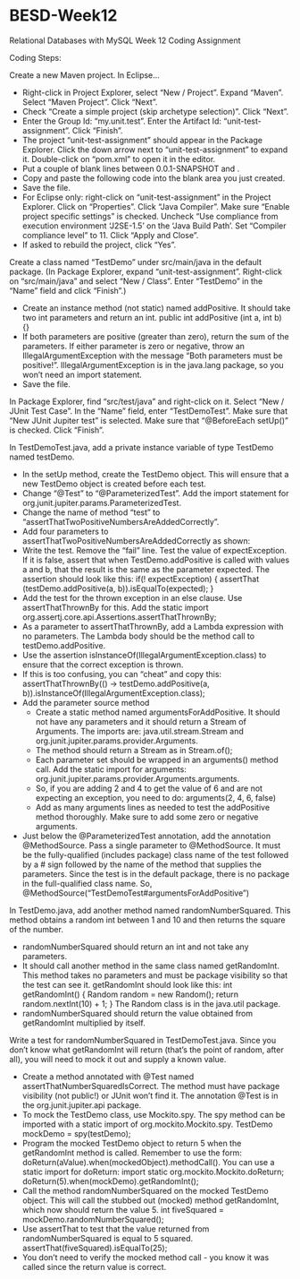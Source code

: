 # BESD-Week12
Relational Databases with MySQL Week 12 Coding Assignment

Coding Steps:

Create a new Maven project. In Eclipse…
- Right-click in Project Explorer, select “New / Project”. Expand “Maven”. Select “Maven Project”. Click “Next”.
- Check “Create a simple project (skip archetype selection)”. Click “Next”.
- Enter the Group Id: “my.unit.test”. Enter the Artifact Id: “unit-test-assignment”. Click “Finish”.
- The project “unit-test-assignment” should appear in the Package Explorer. Click the down arrow next to “unit-test-assignment” to expand it. Double-click on “pom.xml” to open it in the editor.
- Put a couple of blank lines between <version>0.0.1-SNAPSHOT</version> and </project>.
- Copy and paste the following code into the blank area you just created.
- Save the file.
- For Eclipse only: right-click on “unit-test-assignment” in the Project Explorer. Click on “Properties”. Click “Java Compiler”. Make sure “Enable project specific settings” is checked. Uncheck “Use compliance from execution environment ‘J2SE-1.5’ on the ‘Java Build Path’. Set “Compiler compliance level” to 11. Click “Apply and Close”.
- If asked to rebuild the project, click  “Yes”.

Create a class named “TestDemo” under src/main/java in the default package. (In Package Explorer, expand “unit-test-assignment”. Right-click on “src/main/java” and select “New / Class”. Enter “TestDemo” in the “Name” field and click “Finish”.)
- Create an instance method (not static) named addPositive. It should take two int parameters and return an int.
public int addPositive (int a, int b) {}
- If both parameters are positive (greater than zero), return the sum of the parameters. If either parameter is zero or negative, throw an IllegalArgumentException with the message “Both parameters must be positive!”. IllegalArgumentException is in the java.lang package, so you won’t need an import statement.
- Save the file.

In Package Explorer, find “src/test/java” and right-click on it. Select “New / JUnit Test Case”. In the “Name” field, enter “TestDemoTest”. Make sure that “New JUnit Jupiter test” is selected. Make sure that “@BeforeEach setUp()” is checked. Click “Finish”.

In TestDemoTest.java, add a private instance variable of type TestDemo named testDemo.
- In the setUp method, create the TestDemo object. This will ensure that a new TestDemo object is created before each test.
- Change “@Test” to “@ParameterizedTest”. Add the import statement for org.junit.jupiter.params.ParameterizedTest.
- Change the name of method “test” to “assertThatTwoPositiveNumbersAreAddedCorrectly”.
- Add four parameters to assertThatTwoPositiveNumbersAreAddedCorrectly as shown:
- Write the test. Remove the “fail” line. Test the value of expectException. If it is false, assert that when TestDemo.addPositive is called with values a and b, that the result is the same as the parameter expected. The assertion should look like this:
    if(! expectException) {
	    assertThat (testDemo.addPositive(a, b)).isEqualTo(expected);
    }
- Add the test for the thrown exception in an else clause. Use assertThatThrownBy for this. Add the static import org.assertj.core.api.Assertions.assertThatThrownBy;
- As a parameter to assertThatThrownBy, add a Lambda expression with no parameters. The Lambda body should be the method call to testDemo.addPositive.
- Use the assertion isInstanceOf(IllegalArgumentException.class) to ensure that the correct exception is thrown.
- If this is too confusing, you can “cheat” and copy this:
    assertThatThrownBy(() ->
	    testDemo.addPositive(a, b)).isInstanceOf(IllegalArgumentException.class);
- Add the parameter source method
  - Create a static method named argumentsForAddPositive. It should not have any parameters and it should return a Stream of Arguments. The imports are: java.util.stream.Stream and org.junit.jupiter.params.provider.Arguments.
  - The method should return a Stream as in Stream.of();
  - Each parameter set should be wrapped in an arguments() method call. Add the static import for arguments: org.junit.jupiter.params.provider.Arguments.arguments.
  - So, if you are adding 2 and 4 to get the value of 6 and are not expecting an exception, you need to do:
    arguments(2, 4, 6, false)
  - Add as many arguments lines as needed to test the addPositive method thoroughly. Make sure to add some zero or negative arguments.
- Just below the @ParameterizedTest annotation, add the annotation @MethodSource. Pass a single parameter to @MethodSource. It must be the fully-qualified (includes package) class name of the test followed by a # sign followed by the name of the method that supplies the parameters. Since the test is in the default package, there is no package in the full-qualified class name. So,
	@MethodSource(“TestDemoTest#argumentsForAddPositive”)

In TestDemo.java, add another method named randomNumberSquared. This method obtains a random int between 1 and 10 and then returns the square of the number.
- randomNumberSquared should return an int and not take any parameters.
- It should call another method in the same class named getRandomInt. This method takes no parameters and must be package visibility so that the test can see it. getRandomInt should look like this:
    int getRandomInt() {
    	Random random = new Random();
    	return random.nextInt(10) + 1;
    }
    The Random class is in the java.util package.
- randomNumberSquared should return the value obtained from getRandomInt multiplied by itself.

Write a test for randomNumberSquared in TestDemoTest.java. Since you don’t know what getRandomInt will return (that’s the point of random, after all), you will need to mock it out and supply a known value.
- Create a method annotated with @Test named assertThatNumberSquaredIsCorrect. The method must have package visibility (not public!) or JUnit won’t find it. The annotation @Test is in the org.junit.jupiter.api package.
- To mock the TestDemo class, use Mockito.spy. The spy method can be imported with a static import of org.mockito.Mockito.spy.
    TestDemo mockDemo = spy(testDemo);
- Program the mocked TestDemo object to return 5 when the getRandomInt method is called. Remember to use the form:
    doReturn(aValue).when(mockedObject).methodCall(). You can use a static import for doReturn: import static org.mockito.Mockito.doReturn;
    doReturn(5).when(mockDemo).getRandomInt();
- Call the method randomNumberSquared on the mocked TestDemo object. This will call the stubbed out (mocked) method getRandomInt, which now should return the value 5.
    int fiveSquared = mockDemo.randomNumberSquared();
- Use assertThat to test that the value returned from randomNumberSquared is equal to 5 squared.
    assertThat(fiveSquared).isEqualTo(25);
- You don’t need to verify the mocked method call - you know it was called since the return value is correct.
